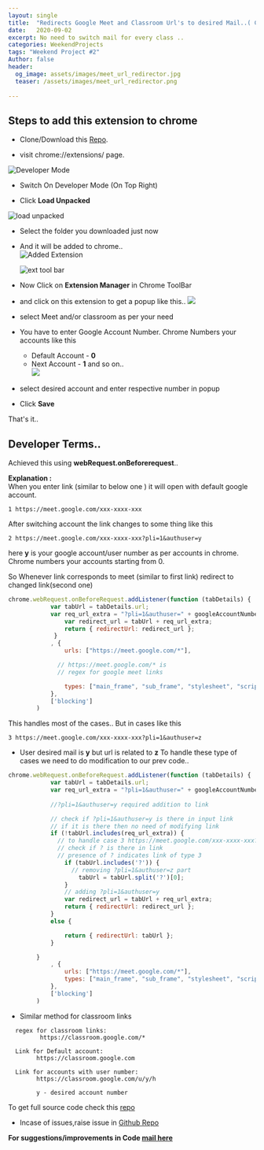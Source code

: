 ```yaml
---
layout: single
title:  "Redirects Google Meet and Classroom Url's to desired Mail..( Chrome Extension) "
date:   2020-09-02
excerpt: No need to switch mail for every class .. 
categories: WeekendProjects
tags: "Weekend Project #2"
Author: false
header:
  og_image: assets/images/meet_url_redirector.jpg
  teaser: /assets/images/meet_url_redirector.png
  
---
```


## Steps to add this extension to chrome

+ Clone/Download this [Repo](https://github.com/RajasekharGuptha/GoogleMeet-Mail-Switcher).

+ visit chrome://extensions/ page.

![Developer Mode](/assets\images\developermodetoggle.png)

+ Switch On Developer Mode (On Top Right)

+ Click **Load Unpacked**

![load unpacked](/assets\images\loadUnpacked.png)

+ Select the folder you downloaded just now 

+ And it will be added to chrome..  
![Added Extension](/assets\images\Capture.PNG)

  ![ext tool bar](/assets\images\ext_bar.PNG)
+ Now Click on **Extension Manager** in Chrome ToolBar

+ and click on this extension to get a popup like this..
![](/assets\images\popup_meet_redirect.PNG) 
+ select Meet and/or classroom as per your need
+ You have to enter Google Account Number.
Chrome Numbers your accounts like this 

  + Default Account - **0**   
  + Next Account - **1** and so on..   
![](/assets\images\gmail_numbering.png)

+ select desired account and enter respective number in popup
+ Click **Save**

That's it..


## Developer Terms..

Achieved this using  **webRequest.onBeforerequest**..

**Explanation :**  
When you enter link (similar to below one ) it will open with default google account.

``
1 https://meet.google.com/xxx-xxxx-xxx
``  

After switching account the link changes to some thing like this 

``
2 https://meet.google.com/xxx-xxxx-xxx?pli=1&authuser=y
``

here **y** is your google account/user number as per accounts in chrome.
Chrome numbers your accounts starting from 0.

So Whenever link corresponds to meet (similar to first link) redirect to changed link(second one) 

```js
chrome.webRequest.onBeforeRequest.addListener(function (tabDetails) {
            var tabUrl = tabDetails.url;
            var req_url_extra = "?pli=1&authuser=" + googleAccountNumber; // user input
                var redirect_url = tabUrl + req_url_extra;
                return { redirectUrl: redirect_url };
             }
            , {
                urls: ["https://meet.google.com/*"],

              // https://meet.google.com/* is
              // regex for google meet links

                types: ["main_frame", "sub_frame", "stylesheet", "script", "image", "object", "xmlhttprequest", "other"]
            },
            ['blocking']
        )
```
This handles most of the cases..
But in cases like this

``
3 https://meet.google.com/xxx-xxxx-xxx?pli=1&authuser=z
``
+ User desired mail is **y** but url is related to **z**
To handle these type of cases we need to do modification to our prev code..
```javascript
chrome.webRequest.onBeforeRequest.addListener(function (tabDetails) {
            var tabUrl = tabDetails.url;
            var req_url_extra = "?pli=1&authuser=" + googleAccountNumber;
            
            //?pli=1&authuser=y required addition to link

            // check if ?pli=1&authuser=y is there in input link
            // if it is there then no need of modifying link
            if (!tabUrl.includes(req_url_extra)) {
              // to handle case 3 https://meet.google.com/xxx-xxxx-xxx?pli=1&authuser=z
              // check if ? is there in link
              // presence of ? indicates link of type 3 
                if (tabUrl.includes('?')) {
                  // removing ?pli=1&authuser=z part
                    tabUrl = tabUrl.split('?')[0];
                }
                // adding ?pli=1&authuser=y 
                var redirect_url = tabUrl + req_url_extra;
                return { redirectUrl: redirect_url };
            }
            else {

                return { redirectUrl: tabUrl };
            }

        }
            , {
                urls: ["https://meet.google.com/*"],
                types: ["main_frame", "sub_frame", "stylesheet", "script", "image", "object", "xmlhttprequest", "other"]
            },
            ['blocking']
        )
```

+ Similar method for classroom links

```
  regex for classroom links:  
         https://classroom.google.com/*

  Link for Default account:
        https://classroom.google.com

  Link for accounts with user number:
        https://classroom.google.com/u/y/h

        y - desired account number
```

To get full source code check this [repo](https://github.com/RajasekharGuptha/GoogleMeet-Mail-Switcher)

+ Incase of issues,raise issue in [Github Repo](https://github.com/RajasekharGuptha/GoogleMeet-Mail-Switcher)

**For suggestions/improvements in Code [mail here](mailto:rajasekharguptha.in@gmail.com)**
